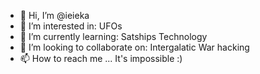 - 👋 Hi, I’m @ieieka
- 👀 I’m interested in: UFOs
- 🌱 I’m currently learning: Satships Technology
- 💞️ I’m looking to collaborate on: Intergalatic War hacking
- 📫 How to reach me ... It's impossible :)

<!---
ieieka/ieieka is a ✨ special ✨ repository because its `README.md` (this file) appears on your GitHub profile.
You can click the Preview link to take a look at your changes.
--->
